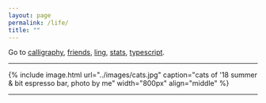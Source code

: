 ```yaml
---
layout: page
permalink: /life/
title: ""
---
```


Go to
[calligraphy][ca],
[friends][fr],
[ling][ling],
[stats][stats],
[typescript][typ].

---

{% include image.html url="../images/cats.jpg" caption="cats of '18 summer & bit espresso bar, photo by me" width="800px" align="middle" %}

---



[ca]:     resources/calligraphy/
[fr]:     resources/friends/
[ling]:   resources/ling/
[stats]:  resources/stats/
[typ]:    resources/typescript/
